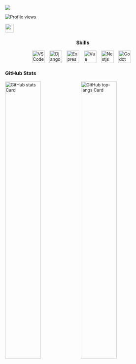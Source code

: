 ![](https://static.wixstatic.com/media/53fad0_ce0704caa0174d6aa9b2b8101a62fa77~mv2.gif)

![Profile views](https://komarev.com/ghpvc/?username=SuperProCoolName&label=Profile%20views&color=0e75b6&style=flat)

<p align="left"><a href="https://github.com/SuperProCoolName" target="_blank"><img src="https://img.shields.io/badge/GitHub-100000?style=for-the-badge&logo=github&logoColor=white" height="28" style="margin-right: 4px"></a></p>

 **<h3 align="center">Skills</h3>**

<div style="display: flex; flex-wrap: wrap; gap: 8px; justify-content: center;"><img src="https://skillicons.dev/icons?i=vscode" height="40" alt="VSCode" style="margin-right: 8px"> <img src="https://skillicons.dev/icons?i=django" height="40" alt="Django" style="margin-right: 8px"> <img src="https://skillicons.dev/icons?i=express" height="40" alt="Express" style="margin-right: 8px"> <img src="https://skillicons.dev/icons?i=vue" height="40" alt="Vue" style="margin-right: 8px"> <img src="https://skillicons.dev/icons?i=nestjs" height="40" alt="Nestjs" style="margin-right: 8px"> <img src="https://skillicons.dev/icons?i=godot" height="40" alt="Godot" style="margin-right: 8px"></div>

 **<h3 align="left">GitHub Stats</h3>**

<p align="left">
  <img width="48%" src="https://github-readme-stats.vercel.app/api?username=SuperProCoolName&theme=highcontrast&cache_seconds=1800&border_radius=4&hide_title=false&hide_rank=false&show_icons=true&include_all_commits=true&line_height=25" alt="GitHub stats Card" />
  <img width="48%" src="https://github-readme-stats.vercel.app/api/top-langs?username=SuperProCoolName&theme=highcontrast&cache_seconds=1800&border_radius=4&hide_title=false&layout=compact&langs_count=5&card_width=400&hide_progress=false" alt="GitHub top-langs Card" />
</p>
